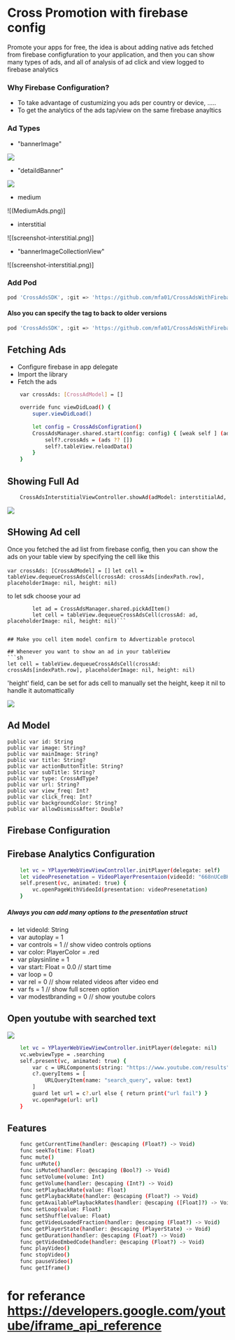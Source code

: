 # Cross Promotion with firebase config

Promote your apps for free, the idea is about adding native ads fetched from firebase configfuration to your application, and then you can show many types of ads, and all of analysis of ad click and view logged to firebase analytics

### Why Firebase Configuration?
- To take advantage of custumizing you ads per country or device, .....
- To get the analytics of the ads tap/view on the same firebase anayltics

### Ad Types
- "bannerImage"

![](BannerImage.png)

- "detaildBanner"

![](BannerDetails.png)

- medium

![(MediumAds.png)]

- interstitial

![(screenshot-interstitial.png)]

- "bannerImageCollectionView"

![(screenshot-interstitial.png)]


### Add Pod   
```sh
pod 'CrossAdsSDK', :git => 'https://github.com/mfa01/CrossAdsWithFirebase.git', :tag => '0.0.2'
```

#### Also you can specify the tag to back to older versions
```sh
pod 'CrossAdsSDK', :git => 'https://github.com/mfa01/CrossAdsWithFirebase.git', :tag => '0.0.2'
```

## Fetching Ads

- Configure firebase in app delegate
- Import the library
- Fetch the ads
```sh
    var crossAds: [CrossAdModel] = []
    
    override func viewDidLoad() {
        super.viewDidLoad()
        
        let config = CrossAdsConfigration()
        CrossAdsManager.shared.start(config: config) { [weak self ] (ads, remoteConfig, error) in
            self?.crossAds = (ads ?? [])
            self?.tableView.reloadData()
        }
    }
```

## Showing Full Ad
```sh
    CrossAdsInterstitialViewController.showAd(adModel: interstitialAd, placeholderImage: nil, inVC: self)
```
![](screenshot-interstitial.png)


## SHowing Ad cell
Once you fetched the ad list from firebase config, then you can show the ads on your table view by specifying the cell like this

```var crossAds: [CrossAdModel] = []```
```let cell = tableView.dequeueCrossAdsCell(crossAd: crossAds[indexPath.row], placeholderImage: nil, height: nil)```

to let sdk choose your ad
```
        let ad = CrossAdsManager.shared.pickAdItem()
        let cell = tableView.dequeueCrossAdsCell(crossAd: ad, placeholderImage: nil, height: nil)``` 


## Make you cell item model confirm to Advertizable protocol

## Whenever you want to show an ad in your tableView
```sh
let cell = tableView.dequeueCrossAdsCell(crossAd: crossAds[indexPath.row], placeholderImage: nil, height: nil)
```
'height' field, can be set for ads cell to manually set the height, keep it nil to handle it automattically


![](screenshot.png)

## Ad Model
    public var id: String
    public var image: String?
    public var mainImage: String?
    public var title: String?
    public var actionButtonTitle: String?
    public var subTitle: String?
    public var type: CrossAdType?
    public var url: String?
    public var view_freq: Int?
    public var click_freq: Int?
    public var backgroundColor: String?
    public var allowDismissAfter: Double?


## Firebase Configuration

## Firebase Analytics Configuration





```sh
    let vc = YPlayerWebViewViewController.initPlayer(delegate: self)
    let videoPresenetation = VideoPlayerPresentaion(videoId: "668nUCeBHyY")
    self.present(vc, animated: true) {
        vc.openPageWithVideoId(presentation: videoPresenetation)
    }
```
 ##### Always you can add many options to the presentation struct
 - let videoId: String
 - var autoplay = 1
 - var controls = 1 // show video controls options
 - var color: PlayerColor = .red
 - var playsinline = 1
 - var start: Float = 0.0 // start time
 - var loop = 0
 - var rel = 0 // show related videos after video end
 - var fs = 1 // show full screen option
 - var modestbranding = 0 // show youtube colors
 
## Open youtube with searched text

![](video1.gif)


```sh
    let vc = YPlayerWebViewViewController.initPlayer(delegate: nil)
    vc.webviewType = .searching
    self.present(vc, animated: true) {
        var c = URLComponents(string: "https://www.youtube.com/results")
        c?.queryItems = [
            URLQueryItem(name: "search_query", value: text)
        ]
        guard let url = c?.url else { return print("url fail") }
        vc.openPage(url: url)
    }
```
## Features
```sh
    func getCurrentTime(handler: @escaping (Float?) -> Void)
    func seekTo(time: Float)
    func mute()
    func unMute()
    func isMuted(handler: @escaping (Bool?) -> Void)
    func setVolume(volume: Int)
    func getVolume(handler: @escaping (Int?) -> Void)
    func setPlaybackRate(value: Float)
    func getPlaybackRate(handler: @escaping (Float?) -> Void)
    func getAvailablePlaybackRates(handler: @escaping ([Float]?) -> Void)
    func setLoop(value: Float)
    func setShuffle(value: Float)
    func getVideoLoadedFraction(handler: @escaping (Float?) -> Void)
    func getPlayerState(handler: @escaping (PlayerState) -> Void)
    func getDuration(handler: @escaping (Float?) -> Void)
    func getVideoEmbedCode(handler: @escaping (Float?) -> Void)
    func playVideo()
    func stopVideo()
    func pauseVideo()
    func getIframe()
```
    
    
# for referance https://developers.google.com/youtube/iframe_api_reference
